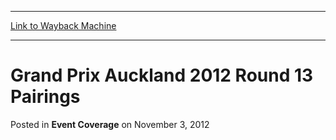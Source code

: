 
---
[Link to Wayback Machine](https://web.archive.org/web/20161005074059/http://magic.wizards.com/en/articles/archive/event-coverage/grand-prix-auckland-2012-round-13-pairings-2012-11-03)

[_metadata_:generator]:- "Drupal 7 (http://drupal.org)"
[_metadata_:node]:- "440576"
[_metadata_:publish_date]:- "2012-11-03"
[_metadata_:source]:- "div-main-content"
[_metadata_:title]:- "Grand Prix Auckland 2012 Round 13 Pairings"
[_metadata_:wayback_capture_timestamp]:- "2016-10-05 07:40:59"
[_metadata_:wayback_raw_url]:- "https://web.archive.org/web/20161005074059id_/http://magic.wizards.com/en/articles/archive/event-coverage/grand-prix-auckland-2012-round-13-pairings-2012-11-03"
[_metadata_:wayback_url]:- "http://magic.wizards.com/en/articles/archive/event-coverage/grand-prix-auckland-2012-round-13-pairings-2012-11-03"
---


Grand Prix Auckland 2012 Round 13 Pairings
==========================================



 Posted in **Event Coverage**
 on November 3, 2012 
















